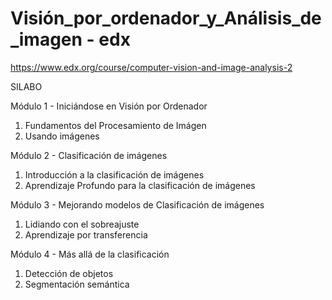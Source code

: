 # Visión_por_ordenador_y_Análisis_de_imagen - edx
https://www.edx.org/course/computer-vision-and-image-analysis-2


SILABO

Módulo 1 - Iniciándose en Visión por Ordenador
1. Fundamentos del Procesamiento de Imágen
2. Usando imágenes

Módulo 2 - Clasificación de imágenes
1. Introducción a la clasificación de imágenes
2. Aprendizaje Profundo para la clasificación de imágenes

Módulo 3 - Mejorando modelos de Clasificación de imágenes
1. Lidiando con el sobreajuste 
2. Aprendizaje por transferencia

Módulo 4 - Más allá de la clasificación
1. Detección de objetos
2. Segmentación semántica


